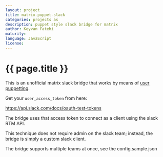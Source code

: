 ```yaml
---
layout: project
title: matrix-puppet-slack
categories: projects as
description: puppet style slack bridge for matrix
author: Keyvan Fatehi
maturity: 
language: JavaScript
license: 
---
```


# {{ page.title }}
This is an unofficial matrix slack bridge that works by means of [user puppetting](https://github.com/AndrewJDR/matrix-puppet-bridge).

Get your `user_access_token` from here:

https://api.slack.com/docs/oauth-test-tokens

The bridge uses that access token to connect as a client using the slack RTM API.

This technique does not require admin on the slack team; instead, the bridge is simply a custom slack client.

The bridge supports multiple teams at once, see the config.sample.json
